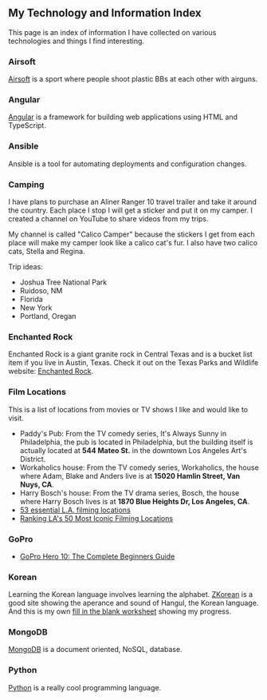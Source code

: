 ## My Technology and Information Index

This page is an index of information I have collected on various technologies and things I find interesting.


### Airsoft

[Airsoft](https://patrickaregan.github.io/tech-index/airsoft) is a sport where people shoot plastic BBs at each other with airguns.

### Angular

[Angular](https://patrickaregan.github.io/tech-index/angular) is a framework for building web applications using HTML and TypeScript.

### Ansible

Ansible is a tool for automating deployments and configuration changes.

### Camping

I have plans to purchase an Aliner Ranger 10 travel trailer and take it around the country. Each place I stop I will get a sticker and put it on my camper. I created a channel on YouTube to share videos from my trips.

My channel is called "Calico Camper" because the stickers I get from each place will make my camper look like a calico cat's fur. I also have two calico cats, Stella and Regina.

Trip ideas:

- Joshua Tree National Park
- Ruidoso, NM
- Florida
- New York
- Portland, Oregan

### Enchanted Rock

Enchanted Rock is a giant granite rock in Central Texas and is a bucket list item if you live in Austin, Texas. Check it out on the Texas Parks and Wildlife website: [Enchanted Rock](https://tpwd.texas.gov/state-parks/enchanted-rock).


### Film Locations
This is a list of locations from movies or TV shows I like and would like to visit.
- Paddy's Pub: From the TV comedy series, It's Always Sunny in Philadelphia, the pub is located in Philadelphia, but the building itself is actually located at **544 Mateo St.** in the downtown Los Angeles Art's District.
- Workaholics house: From the TV comedy series, Workaholics, the house where Adam, Blake and Anders live is at **15020 Hamlin Street, Van Nuys, CA**.
- Harry Bosch's house: From the TV drama series, Bosch, the house where Harry Bosch lives is at **1870 Blue Heights Dr, Los Angeles, CA**.
- [53 essential L.A. filming locations](https://www.latimes.com/entertainment-arts/list/53-essential-l-a-filming-locations-how-many-have-you-visited)
- [Ranking LA's 50 Most Iconic Filming Locations](https://giggster.com/blog/famous-los-angeles-filming-locations/)


### GoPro

- [GoPro Hero 10: The Complete Beginners Guide](https://www.youtube.com/watch?v=wDXV1lW5rSE)


### Korean

Learning the Korean language involves learning the alphabet. [ZKorean](https://zkorean.com/hangul/appearance) is a good site showing the aperance and sound of Hangul, the Korean language. And this is my own [fill in the blank worksheet](https://patrickaregan.github.io/tech-index/korean) showing my progress.


### MongoDB

[MongoDB](https://patrickaregan.github.io/tech-index/mongodb) is a document oriented, NoSQL, database.


### Python

[Python](https://patrickaregan.github.io/tech-index/python) is a really cool programming language.




